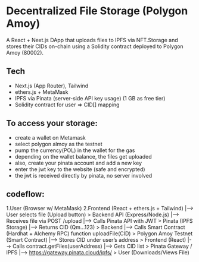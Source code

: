 # Decentralized File Storage (Polygon Amoy)

A React + Next.js DApp that uploads files to IPFS via NFT.Storage and stores their CIDs on-chain using a Solidity contract deployed to Polygon Amoy (80002).

## Tech

- Next.js (App Router), Tailwind
- ethers.js + MetaMask
- IPFS via Pinata (server-side API key usage) (1 GB as free tier)
- Solidity contract for user => CID[] mapping

## To access your storage:
- create a wallet on Metamask
- select polygon almoy as the testnet
- pump the currency(POL) in the wallet for the gas
- depending on the wallet balance, the files get uploaded
- also, create your pinata account and add a new key
- enter the jwt key to the website (safe and encrypted)
- the jwt is received directly by pinata, no server involved

## codeflow:
1.User (Browser w/ MetaMask)
2.Frontend (React + ethers.js + Tailwind)
        |--> User selects file (Upload button)
        >
Backend API (Express/Node.js)
        |--> Receives file via POST /upload
        |--> Calls Pinata API with JWT
        >
Pinata (IPFS Storage)
        |--> Returns CID (Qm...123)
        >
Backend
        |--> Calls Smart Contract (Hardhat + Alchemy RPC)
               function uploadFile(CID)
        >
Polygon Amoy Testnet (Smart Contract)
        |--> Stores CID under user’s address
        >
Frontend (React)
        |--> Calls contract.getFiles(userAddress)
        |--> Gets CID list
        >
Pinata Gateway / IPFS
        |--> https://gateway.pinata.cloud/ipfs/<CID>
        >
User (Downloads/Views File)



